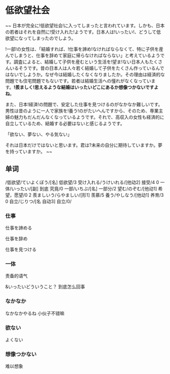 # 低欲望社会

~~
日本が完全に!低欲望社会!に入ってしまったと言われています。しかも、日本の若者はそれを自然に!受け入れた!ようです。日本人は!いったい!、どうして低欲望になってしまったのでしよう。

!一部!の女性は、「結婚すれば、!仕事を諦め!なければならなくて、特に子供を産んでしまうと、仕事を辞めて家庭に帰らなければならない」と考えているようです。調査によると、結婚して子供を産むという生活を!望ま!ない日本人もたくさんいるそうです。昔の日本人は人々若く結婚して子供をたくさん作っているんではないでしようか。なぜ今は結婚したくなくなりましたか。その理由は経済的な問題でも住宅問題でもないです。若者は結婚生活への憧れがなくなっています。**!羨ましく!思えるような結婚はいったいどこにあるか想像つかないですよね**。

また、日本!経済!の問題で、安定した仕事を見つけるのがなかなか難しいです。男性は昔のように一人で家族を!養う!のがたいへんですから、そのため、専業主婦の魅力もだんだんなくなっているようです。それで、高収入の女性も経済的に自立しているため、結婚する必要はないと感じるようです。

「欲ない、夢ない、やる気ない」

それは日本だけではないと思います。君は?未来の自分に期待していますか。夢を持っていますか。
~~

## 单词
/低欲望/ていよくぼう/[名] 低欲望/3
受け入れる/うけいれる/[他动2] 接受/4 0
一体/いったい/[副] 到底 究竟/0
一部/いちぶ/[名] 一部分/2
望む/のぞむ/[他动1] 希望，愿望/0 2
羨ましいう/らやましい/[形1] 羡慕/5
養う/やしなう/[他动1] 养育/3 0
自立/じりつ/[名 自动3] 自立/0/

### 仕事
仕事を諦める

仕事を辞め

仕事を見つける

### 一体
责备的语气

&いったいどういうこと？ 到底怎么回事

### なかなか
なかなかやるね 小伙子不错嘛

### 欲ない
よくない

### 想像つかない
难以想象